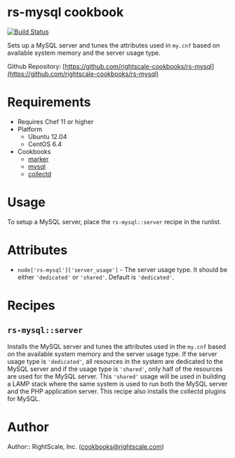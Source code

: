 # rs-mysql cookbook

[![Build Status](https://travis-ci.org/rightscale-cookbooks/rs-mysql.png?branch=master)](https://travis-ci.org/rightscale-cookbooks/rs-mysql)

Sets up a MySQL server and tunes the attributes used in `my.cnf` based on available system memory and the server usage
type.

Github Repository: [https://github.com/rightscale-cookbooks/rs-mysql](https://github.com/rightscale-cookbooks/rs-mysql)

# Requirements

* Requires Chef 11 or higher
* Platform
  * Ubuntu 12.04
  * CentOS 6.4
* Cookbooks
  * [marker](http://community.opscode.com/cookbooks/marker)
  * [mysql](http://community.opscode.com/cookbooks/mysql)
  * [collectd](http://community.opscode.com/cookbooks/collectd)

# Usage

To setup a MySQL server, place the `rs-mysql::server` recipe in the runlist.

# Attributes

* `node['rs-mysql']['server_usage']` - The server usage type. It should be either `'dedicated'` or `'shared'`. Default
  is `'dedicated'`.

# Recipes

## `rs-mysql::server`

Installs the MySQL server and tunes the attributes used in the `my.cnf` based on the available system memory and the
server usage type. If the server usage type is `'dedicated'`, all resources in the system are dedicated to the MySQL
server and if the usage type is `'shared'`, only half of the resources are used for the MySQL server. This `'shared'`
usage will be used in building a LAMP stack where the same system is used to run both the MySQL server and the PHP
application server. This recipe also installs the collectd plugins for MySQL.

# Author

Author:: RightScale, Inc. (<cookbooks@rightscale.com>)
